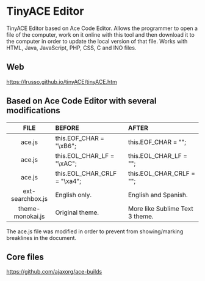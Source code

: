 # TinyACE Editor

TinyACE Editor based on Ace Code Editor. Allows the programmer to open a file of the computer, work on it online with this tool and then download it to the computer in order to update the local version of that file. Works with HTML, Java, JavaScript, PHP, CSS, C and INO files.

## Web

https://lrusso.github.io/tinyACE/tinyACE.htm

## Based on Ace Code Editor with several modifications

| FILE | BEFORE | AFTER |
| :------------: | :------------ | :------------ |
| ace.js | this.EOF_CHAR = "\xB6"; | this.EOF_CHAR = ""; |
| ace.js | this.EOL_CHAR_LF = "\xAC"; | this.EOL_CHAR_LF = ""; |
| ace.js | this.EOL_CHAR_CRLF = "\xa4"; | this.EOL_CHAR_CRLF = ""; |
| ext-searchbox.js | English only. | English and Spanish. |
| theme-monokai.js | Original theme. | More like Sublime Text 3 theme. |

The ace.js file was modified in order to prevent from showing/marking breaklines in the document.

## Core files
https://github.com/ajaxorg/ace-builds
